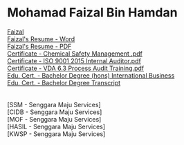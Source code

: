 # Mohamad Faizal Bin Hamdan

[Faizal](https://user-images.githubusercontent.com/53597565/97986061-1971ce00-1e14-11eb-8c7a-3ffa3b467cc4.jpeg)
<br />[Faizal's Resume - Word](https://github.com/payjalje/resume/files/5481207/Faizal.s.Resume.docx)
<br />[Faizal's Resume - PDF](https://github.com/payjalje/resume/files/5531655/Faizal.s.Resume.pdf)
<br />[Certificate - Chemical Safety Management .pdf](https://github.com/payjalje/resume/files/5480916/Certificate.-.Chemical.Safety.Management.pdf)
<br />[Certificate - ISO 9001 2015 Internal Auditor.pdf](https://github.com/payjalje/resume/files/5480917/Certificate.-.ISO.9001.2015.Internal.Auditor.pdf)
<br />[Certificate - VDA 6.3 Process Audit Training.pdf](https://github.com/payjalje/resume/files/5480919/Certificate.-.VDA.6.3.Process.Audit.Training.pdf)
<br />[Edu. Cert. - Bachelor Degree (hons) International Business](https://github.com/payjalje/resume/files/5480920/EDU.CERT.-.DEGREE.BBA.pdf)
<br />[Edu. Cert. - Bachelor Degree Transcript](https://github.com/payjalje/resume/files/5480921/EDU.CERT.-.DEGREE.TRANSCRIPT.BBA.pdf)
<br />
<br />
<br />[SSM - Senggara Maju Services]
<br />[CIDB - Senggara Maju Services]
<br />[MOF - Senggara Maju Services]
<br />[HASIL - Senggara Maju Services]
<br />[KWSP - Senggara Maju Services]
